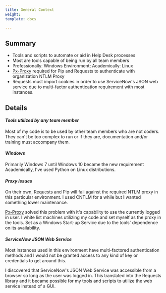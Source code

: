 ```yaml
---
title: General Context
weight: 
template: docs

---
```

## Summary

* Tools and scripts to automate or aid in Help Desk processes
* Most are tools capable of being run by all team members
* Professionally: Windows Environment; Academically: Linux
* [Px-Proxy](https://github.com/genotrance/px "Px-Proxy") required for Pip and Requests to authenticate with organization NTLM Proxy
* Requests must import cookies in order to use ServiceNow's JSON web service due to multi-factor authentication requirement with most instances.

## Details

#### _Tools utilized by any team member_

Most of my code is to be used by other team members who are not coders. They can't be too complex to run or if they are, documentation and/or training must accompany them. 

#### _Windows_

Primarily Windows 7 until Windows 10 became the new requirement Academically, I've used Python on Linux distributions.

#### _Proxy Issues_

On their own, Requests and Pip will fail against the required NTLM proxy in this particular environment. I used CNTLM for a while but I wanted something lower maintenance. 

[Px-Proxy](https://github.com/genotrance/px "Px-Proxy") solved this problem with it's capability to use the currently logged in user. I white list machines utilizing my code and set myself as the proxy in the tools. Set as a Windows Start-up Service due to the tools' dependence on its availability.

#### _ServiceNow JSON Web Service_

Most instances used in this environment have multi-factored authentication methods and I would not be granted access to any kind of key or credentials to get around this.

I discovered that ServiceNow's JSON Web Service was accessible from a browser so long as the user was logged in. This translated into the Requests library and it became possible for my tools and scripts to utilize the web service instead of a GUI.